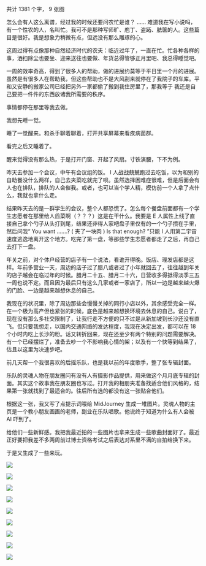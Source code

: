 共计 1381 个字， 9 张图

怎么会有人这么离谱，经过我的时候还要问农忙是谁？ …… 难道我在写小说吗，有一个性农的人，名叫忙。我可不是那种写师旷、庖丁、盗跖、胠箧的人。这些篇目是很好。我是想象力稍微有点，但远没有那么雕琢的心。

这周过得有点像那种自然经济时代的农夫：临近过年了，一直在忙。忙各种各样的事，洒扫除尘也要坐、迎来送往也要做、年货总得管够正月里吧、我总得睡觉吧。

一周的效率奇高，得到了很多人的帮助，做的进展约莫等于平日里一个月的进展。虽然是有很多人在帮助我，但这些帮助也不是大风刮来就停在了我院子的车库。平和又安静的搬家公司已经把另外一家都偷了搬到我住房里了，那我等于 我还是自己要把一件件的东西放诸我所需要的秩序。

事情都停在那里等我去做。

我想先睡一觉。

睡了一觉醒来。和杀手聊着聊着，打开共享屏幕来看疾病菌群。

看完之后又睡着了。

醒来觉得没有那么热，于是打开门窗、开起了风扇。寸铁演腰，下不为例。

昨天去参加一个会议，中午有会议组的饭。 I 人战战兢兢跑过去吃饭，以为和别的自助餐没什么两样，自己去夹菜吃就完了呗。虽然选择困难症很难，但是后面会有人也在排队，排队的人会催我。或者，也可以当个学人精，模仿前一个人拿了点什么，我就也拿什么走。

结果昨天去的是一群学生的会议，整个人都恐慌了。怎么每个餐盘前面都有一个学生志愿者在那里给人舀菜啊（？？？）这是在干什么。我要是 E 人属性上线了直接自己拿个勺子从头打到尾，结果还非得人家吧盘子里仅有的一个勺子攒在手里，然后问我“ You want …….? ( 夹了一块肉 ) Is that enough? ”只能 I 人用第二宇宙速度逃逸地离开这个地方。吃完了第一盘，等那些学生志愿者都走了之后，再自己去打下一盘。

年关之前，对个体户经营的店子有一个说法，看谁开得晚。饭店、理发店都是这样。年前多营业一天，周边的店子过了腊八或者过了小年就回去了，往往越到年关的店子越会在临过年的时候。腊月二十五、腊月二十六，日营收多得抵得淡季三五一周也说不定。而且因为最后只有这么几家或者一家店了，所以一边是越来越火爆的门脸、一边是越来越想休息的自己。

我现在的状况里，除了周边那些会慢慢关掉的同行小店以外，其余感受完全一样。在一个极为高产但也紧张的时候，底色是越来越想换环境去休息的自己。说白了，现在没有那么多社交限制了，让我行走不方便的只不过是从新加坡到长沙还没有直飞。但只要我想走，以国内交通网络的发达程度，我现在决定出发，都可以在 18 个小时内吃上长沙的粉。话又转折回来，现在还至少有两个特别的问题需要解决。有一个已经摆烂了，准备去吵一个不影响我心情的架；以及有一个快等到结果了，估且以这里为决速步吧。

前几天帮一个我很喜欢的后摇乐队，也是我以前的年度歌手，整了张专辑封面。

乐队的灵魂人物在朋友圈问有没有人有摄影作品提供，用来做这个月月底专辑的封面。其实这个故事我在朋友圈也写过。打开我的相册夹准备找适合他们风格的，结果第一张就找到了最适合的。往后所有选的都没有这一张贴合他们。

根据这一张，我又写了点提示词喂给 MidJourney 生成一堆图片。灵魂人物的主页是一个教小朋友画画的老师，副业在乐队唱歌。他说终于知道为什么有人会被 AI 吓到了。

给他们一些新鲜感。我把我最近拍的一些图片也拿来生成一些歌曲封面好了。最近正好要把我差不多两周前过博士资格考试之后表达对系里不满的自拍给换下来。

于是又生成了一些来玩。

![](./images/img_001.jpeg)

![](./images/img_002.png)

![](./images/img_003.png)

![](./images/img_004.png)

![](./images/img_005.png)

![](./images/img_006.png)

![](./images/img_007.png)

![](./images/img_008.png)

![](./images/img_009.png)
